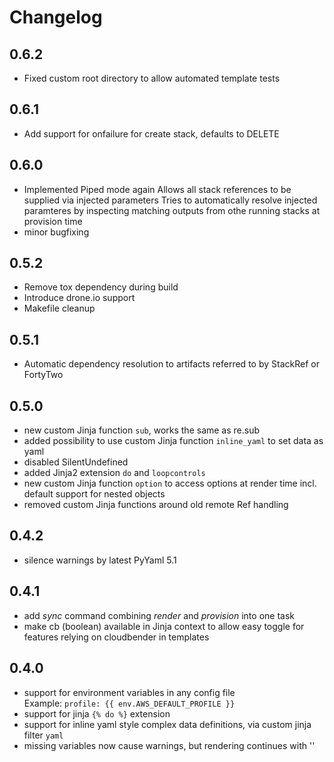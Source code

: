 # Changelog

## 0.6.2
- Fixed custom root directory to allow automated template tests

## 0.6.1
- Add support for onfailure for create stack, defaults to DELETE

## 0.6.0
- Implemented Piped mode again
  Allows all stack references to be supplied via injected parameters
  Tries to automatically resolve injected paramteres by inspecting matching outputs from othe running stacks at provision time
- minor bugfixing

## 0.5.2
- Remove tox dependency during build
- Introduce drone.io support
- Makefile cleanup

## 0.5.1
- Automatic dependency resolution to artifacts referred to by StackRef or FortyTwo

## 0.5.0
- new custom Jinja function `sub`, works the same as re.sub
- added possibility to use custom Jinja function `inline_yaml` to set data as yaml
- disabled SilentUndefined
- added Jinja2 extension `do` and `loopcontrols`
- new custom Jinja function `option` to access options at render time incl. default support for nested objects
- removed custom Jinja functions around old remote Ref handling

## 0.4.2
- silence warnings by latest PyYaml 5.1

## 0.4.1
- add *sync* command combining *render* and *provision* into one task
- make cb (boolean) available in Jinja context to allow easy toggle for features relying on cloudbender in templates

## 0.4.0
- support for environment variables in any config file  
  Example: `profile: {{ env.AWS_DEFAULT_PROFILE }}`
- support for jinja `{% do %}` extension
- support for inline yaml style complex data definitions, via custom jinja filter `yaml`
- missing variables now cause warnings, but rendering continues with ''
